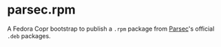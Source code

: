 # parsec.rpm

A Fedora Copr bootstrap to publish a `.rpm` package from 
[Parsec](https://parsec.app/)'s official `.deb` packages.
